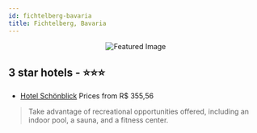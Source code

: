 ```yaml
---
id: fichtelberg-bavaria
title: Fichtelberg, Bavaria
---
```


<center><img src="https://i.travelapi.com/hotels/34000000/33330000/33323800/33323751/32f669ef_z.jpg" alt="Featured Image" /></center>


##  3 star hotels - ⭐️⭐️⭐️

-    [Hotel Schönblick](https://us.hurb.com/hotels/fichtelberg/hotel-schonblick-JNP-JP806023?cmp=18055) Prices from R$ 355,56
   > Take advantage of recreational opportunities offered, including an indoor pool, a sauna, and a fitness center.
